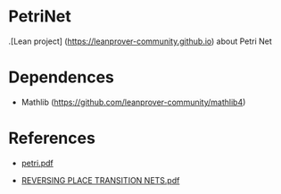 # PetriNet
.[Lean project] (https://leanprover-community.github.io) about Petri Net

# Dependences
* Mathlib (https://github.com/leanprover-community/mathlib4)

# References
* [petri.pdf](https://github.com/DanielDavalos93/PetriNet/files/12887479/petri.pdf)

* [REVERSING PLACE TRANSITION NETS.pdf](https://github.com/DanielDavalos93/PetriNet/files/12887482/REVERSING.PLACE.TRANSITION.NETS.pdf)

